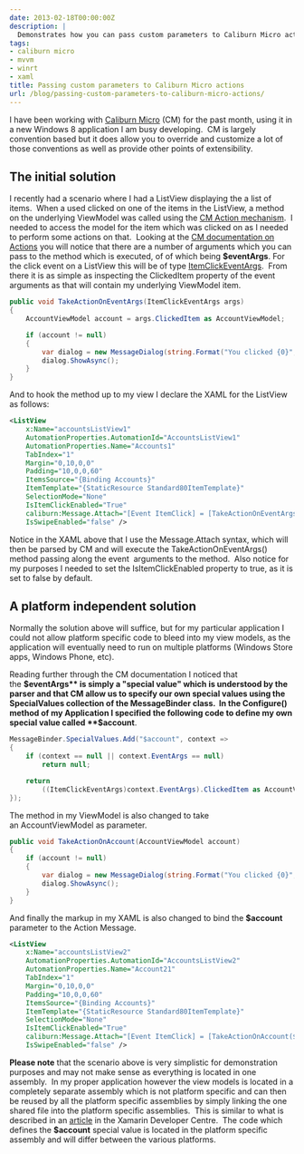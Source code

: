 ```yaml
---
date: 2013-02-18T00:00:00Z
description: |
  Demonstrates how you can pass custom parameters to Caliburn Micro actions by using the SpecialValues collection of the MessageBinder class.
tags:
- caliburn micro
- mvvm
- winrt
- xaml
title: Passing custom parameters to Caliburn Micro actions
url: /blog/passing-custom-parameters-to-caliburn-micro-actions/
---
```


I have been working with [Caliburn Micro](http://caliburnmicro.codeplex.com/) (CM) for the past month, using it in a new Windows 8 application I am busy developing.  CM is largely convention based but it does allow you to override and customize a lot of those conventions as well as provide other points of extensibility.

## The initial solution

I recently had a scenario where I had a ListView displaying the a list of items.  When a used clicked on one of the items in the ListView, a method on the underlying ViewModel was called using the [CM Action mechanism](http://caliburnmicro.codeplex.com/wikipage?title=All%20About%20Actions&referringTitle=Documentation "All%20About%20Actions&referringTitle=Documentation").  I needed to access the model for the item which was clicked on as I needed to perform some actions on that.  Looking at the [CM documentation on Actions](http://caliburnmicro.codeplex.com/wikipage?title=All%20About%20Actions&referringTitle=Documentation "All%20About%20Actions&referringTitle=Documentation") you will notice that there are a number of arguments which you can pass to the method which is executed, of of which being **$eventArgs**. For the click event on a ListView this will be of type [ItemClickEventArgs](http://msdn.microsoft.com/en-us/library/windows/apps/windows.ui.xaml.controls.itemclickeventargs).  From there it is as simple as inspecting the ClickedItem property of the event arguments as that will contain my underlying ViewModel item.

``` csharp
public void TakeActionOnEventArgs(ItemClickEventArgs args)
{
    AccountViewModel account = args.ClickedItem as AccountViewModel;

    if (account != null)
    {
        var dialog = new MessageDialog(string.Format("You clicked {0}", account.Name), "Using $eventArgs");
        dialog.ShowAsync();
    }
}
```

And to hook the method up to my view I declare the XAML for the ListView as follows:

``` xml
<ListView
    x:Name="accountsListView1"
    AutomationProperties.AutomationId="AccountsListView1"
    AutomationProperties.Name="Accounts1"
    TabIndex="1"
    Margin="0,10,0,0"
    Padding="10,0,0,60"
    ItemsSource="{Binding Accounts}"
    ItemTemplate="{StaticResource Standard80ItemTemplate}"
    SelectionMode="None"
    IsItemClickEnabled="True"
    caliburn:Message.Attach="[Event ItemClick] = [TakeActionOnEventArgs($eventArgs)]"
    IsSwipeEnabled="false" />
```

Notice in the XAML above that I use the Message.Attach syntax, which will then be parsed by CM and will execute the TakeActionOnEventArgs() method passing along the event  arguments to the method.  Also notice for my purposes I needed to set the IsItemClickEnabled property to true, as it is set to false by default.

## A platform independent solution

Normally the solution above will suffice, but for my particular application I could not allow platform specific code to bleed into my view models, as the application will eventually need to run on multiple platforms (Windows Store apps, Windows Phone, etc).

Reading further through the CM documentation I noticed that the **$eventArgs** is simply a "special value" which is understood by the parser and that CM allow us to specify our own special values using the SpecialValues collection of the MessageBinder class.  In the Configure() method of my Application I specified the following code to define my own special value called **$account**.

``` csharp
MessageBinder.SpecialValues.Add("$account", context =>
{
    if (context == null || context.EventArgs == null)
        return null;

    return
        ((ItemClickEventArgs)context.EventArgs).ClickedItem as AccountViewModel;
});
```

The method in my ViewModel is also changed to take an AccountViewModel as parameter.

``` csharp
public void TakeActionOnAccount(AccountViewModel account)
{
    if (account != null)
    {
        var dialog = new MessageDialog(string.Format("You clicked {0}", account.Name), "Using $account");
        dialog.ShowAsync();
    }
}
```

And finally the markup in my XAML is also changed to bind the **$account** parameter to the Action Message.

``` xml
<ListView
    x:Name="accountsListView2"
    AutomationProperties.AutomationId="AccountsListView2"
    AutomationProperties.Name="Account21"
    TabIndex="1"
    Margin="0,10,0,0"
    Padding="10,0,0,60"
    ItemsSource="{Binding Accounts}"
    ItemTemplate="{StaticResource Standard80ItemTemplate}"
    SelectionMode="None"
    IsItemClickEnabled="True"
    caliburn:Message.Attach="[Event ItemClick] = [TakeActionOnAccount($account)]"
    IsSwipeEnabled="false" />
```

**Please note** that the scenario above is very simplistic for demonstration purposes and may not make sense as everything is located in one assembly.  In my proper application however the view models is located in a completely separate assembly which is not platform specific and can then be reused by all the platform specific assemblies by simply linking the one shared file into the platform specific assemblies.  This is similar to what is described in an [article](http://docs.xamarin.com/guides/cross-platform/application_fundamentals/building_cross_platform_applications/sharing_code_options) in the Xamarin Developer Centre.  The code which defines the **$account** special value is located in the platform specific assembly and will differ between the various platforms.